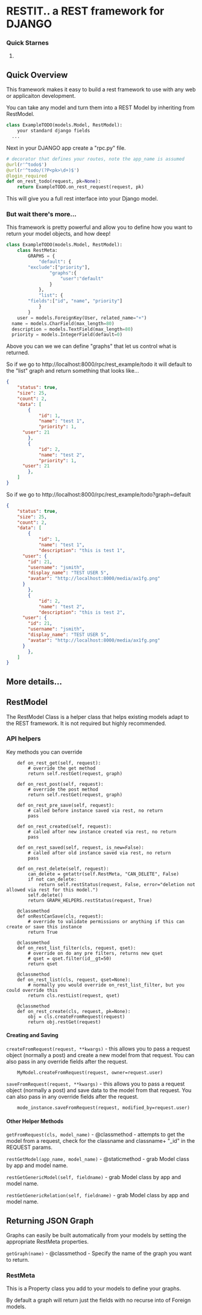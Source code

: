 # RESTIT.. a REST framework for DJANGO

### Quick Starnes

1. 

## Quick Overview

This framework makes it easy to build a rest framework to use with any web or applicaiton development.

You can take any model and turn them into a REST Model by inheriting from RestModel.

```python
class ExampleTODO(models.Model, RestModel):
	your standard django fields
  ...
```



Next in your DJANGO app create a "rpc.py" file.

```python
# decorator that defines your routes, note the app_name is assumed
@url(r'^todo$')
@url(r'^todo/(?P<pk>\d+)$')
@login_required
def on_rest_todo(request, pk=None):
	return ExampleTODO.on_rest_request(request, pk)
```

This will give you a full rest interface into your Django model.



### But wait there's more...

This framework is pretty powerful and allow you to define how you want to return your model objects, and how deep!

```python
class ExampleTODO(models.Model, RestModel):
	class RestMeta:
		GRAPHS = {
			"default": {
        "exclude":["priority"],
				"graphs":{
					"user":"default"
				}
			},
			"list": {
        "fields":["id", "name", "priority"]
			}
		}
	user = models.ForeignKey(User, related_name="+")
  name = models.CharField(max_length=80)
  description = models.TextField(max_length=80)
  priority = models.IntegerField(default=0)
```

Above you can we we can define "graphs" that let us control what is returned.

So if we go to http://localhost:8000/rpc/rest_example/todo it will default to the "list" graph and return something that looks like...

```json
{
	"status": true,
	"size": 25,
	"count": 2,
	"data": [
		{
			"id": 1,
			"name": "test 1",
			"priority": 1,
      "user": 21
		},
		{
			"id": 2,
			"name": "test 2",
			"priority": 1,
      "user": 21
		},
	]
}
```



So if we go to http://localhost:8000/rpc/rest_example/todo?graph=default

```json
{
	"status": true,
	"size": 25,
	"count": 2,
	"data": [
		{
			"id": 1,
			"name": "test 1",
			"description": "this is test 1",
      "user": {
        "id": 21,
        "username": "jsmith",
        "display_name": "TEST USER 5",
        "avatar": "http://localhost:8000/media/ax1fg.png"
      }
		},
		{
			"id": 2,
			"name": "test 2",
			"description": "this is test 2",
      "user": {
        "id": 21,
        "username": "jsmith",
        "display_name": "TEST USER 5",
        "avatar": "http://localhost:8000/media/ax1fg.png"
      }
		},
	]
}
```





## More details...

## RestModel

The RestModel Class is a helper class that helps existing models adapt to the REST framework.  It is not required but highly recommended.

### API helpers

Key methods you can override

```
	def on_rest_get(self, request):
		# override the get method
		return self.restGet(request, graph)

	def on_rest_post(self, request):
		# override the post method
		return self.restGet(request, graph) 
	
	def on_rest_pre_save(self, request):
		# called before instance saved via rest, no return
		pass
		
	def on_rest_created(self, request):
		# called after new instance created via rest, no return
		pass

	def on_rest_saved(self, request, is_new=False):
		# called after old instance saved via rest, no return
		pass

	def on_rest_delete(self, request):
		can_delete = getattr(self.RestMeta, "CAN_DELETE", False)
		if not can_delete:
			return self.restStatus(request, False, error="deletion not allowed via rest for this model.")
		self.delete()
		return GRAPH_HELPERS.restStatus(request, True)

	@classmethod
	def onRestCanSave(cls, request):
		# override to validate permissions or anything if this can create or save this instance
		return True
		
	@classmethod
	def on_rest_list_filter(cls, request, qset):
		# override on do any pre filters, returns new qset
		# qset = qset.filter(id__gt=50)
		return qset
		
	@classmethod
	def on_rest_list(cls, request, qset=None):
		# normally you would override on_rest_list_filter, but you could override this
		return cls.restList(request, qset)
	
	@classmethod
	def on_rest_create(cls, request, pk=None):
		obj = cls.createFromRequest(request)
		return obj.restGet(request)
```



#### Creating and Saving

`createFromRequest(request, **kwargs)` - this allows you to pass a request object (normally a post) and create a new model from that request.  You can also pass in any override fields after the request.

```
	MyModel.createFromRequest(request, owner=request.user)
```

`saveFromRequest(request, **kwargs)` - this allows you to pass a request object (normally a post) and save data to the model from that request.  You can also pass in any override fields after the request.

```
	mode_instance.saveFromRequest(request, modified_by=request.user)
```

#### Other Helper Methods

`getFromRequest(cls, model_name)` - @classmethod - attempts to get the model from a request, check for the classname and classname+ "_id" in the REQUEST params.


`restGetModel(app_name, model_name)` - @staticmethod - grab Model class by app and model name.

`restGetGenericModel(self, fieldname)` - grab Model class by app and model name.

`restGetGenericRelation(self, fieldname)` - grab Model class by app and model name.

## Returning JSON Graph

Graphs can easily be built automatically from your models by setting the appropriate RestMeta properties.

`getGraph(name)` - @classmethod - Specify the name of the graph you want to return.

### RestMeta

This is a Property class you add to your models to define your graphs.

By default a graph will return just the fields with no recurse into of Foreign models.

